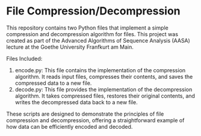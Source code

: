 # File Compression/Decompression

This repository contains two Python files that implement a simple compression and decompression algorithm for files.
This project was created as part of the Advanced Algorithms of Sequence Analysis (AASA) lecture at the Goethe University Franfkurt am Main.

Files Included:
1. encode.py: This file contains the implementation of the compression algorithm. It reads input files, compresses their contents, and saves the compressed data to a new file.
2. decode.py: This file provides the implementation of the decompression algorithm. It takes compressed files, restores their original contents, and writes the decompressed data back to a new file.

These scripts are designed to demonstrate the principles of file compression and decompression, offering a straightforward example of how data can be efficiently encoded and decoded.
